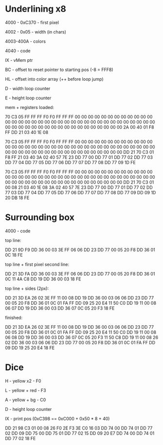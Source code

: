 # Underlining x8

4000 - 0xC370 - first pixel

4002 - 0x05 - width (in chars)

4003-400A - colors

4040 - code

IX - vMem ptr

BC - offset to reset pointer to starting pos (-8 = FFF8)

HL - offset into color array (++ before loop jump)

D - width loop counter

E - height loop counter

mem + registers loaded:

70 C3 05 FF FF FF F0 F0 FF FF FF 00 00 00 00 00 00 00 00 00 00 00 00 00 00 00 00 00 00 00 00 00 00 00 00 00 00 00 00 00 00 00 00 00 00 00 00 00 00 00 00 00 00 00 00 00 00 00 00 00 00 00 00 00 2A 00 40 01 F8 FF DD 21 03 40 1E 08

70 C3 05 FF FF FF F0 F0 FF FF FF 00 00 00 00 00 00 00 00 00 00 00 00 00 00 00 00 00 00 00 00 00 00 00 00 00 00 00 00 00 00 00 00 00 00 00 00 00 00 00 00 00 00 00 00 00 00 00 00 00 00 00 00 00 DD 21 70 C3 01 F8 FF 21 03 40 3A 02 40 57 7E 23 DD 77 00 DD 77 01 DD 77 02 DD 77 03 DD 77 04 DD 77 05 DD 77 06 DD 77 07 DD 77 08 DD 77 09 1D FE

70 C3 05 FF FF FF F0 F0 FF FF FF 00 00 00 00 00 00 00 00 00 00 00 00 00 00 00 00 00 00 00 00 00 00 00 00 00 00 00 00 00 00 00 00 00 00 00 00 00 00 00 00 00 00 00 00 00 00 00 00 00 00 00 00 00 DD 21 70 C3 01 00 08 21 03 40 1E 08 3A 02 40 57 7E 23 DD 77 00 DD 77 01 DD 77 02 DD 77 03 DD 77 04 DD 77 05 DD 77 06 DD 77 07 DD 77 08 DD 77 09 DD 09 1D 20 DB 18 FE

# Surrounding box

4000 - code

top line:

DD 21 9D F9 DD 36 00 03 3E FF 06 06 DD 23 DD 77 00 05 20 F8 DD 36 01 0C 18 FE

top line + first pixel second line:

DD 21 3D FA DD 36 00 03 3E FF 06 06 DD 23 DD 77 00 05 20 F8 DD 36 01 0C 11 4A C8 DD 19 DD 36 00 03 18 FE

top line + sides (2px):

DD 21 3D EA 26 02 3E FF 11 00 08 DD 19 DD 36 00 03 06 06 DD 23 DD 77 00 05 20 F8 DD 36 01 0C 01 FA FF DD 09 25 20 E4 11 50 C0 DD 19 11 00 08 06 07 DD 19 DD 36 00 03 DD 36 07 0C 05 20 F3 18 FE

finished:

DD 21 3D EA 26 02 3E FF 11 00 08 DD 19 DD 36 00 03 06 06 DD 23 DD 77 00 05 20 F8 DD 36 01 0C 01 FA FF DD 09 25 20 E4 11 50 C0 DD 19 11 00 08 06 08 DD 19 DD 36 00 03 DD 36 07 0C 05 20 F3 11 50 C8 DD 19 11 00 08 26 02 DD 36 00 03 06 06 DD 23 DD 77 00 05 20 F8 DD 36 01 0C 01 FA FF DD 09 DD 19 25 20 E4 18 FE

# Dice

H - yellow x2 - F0

L - yellow + red - F3

A - yellow + bg - C0

D - height loop counter

IX - print pos (0xC398 == 0xC000 + 0x50 * 8 + 40)

DD 21 98 C3 01 00 08 26 F0 2E F3 3E C0 16 03 DD 74 00 DD 74 01 DD 77 02 DD 09 DD 75 00 DD 75 01 DD 77 02 15 DD 09 20 E7 DD 74 00 DD 74 01 DD 77 02 18 FE
